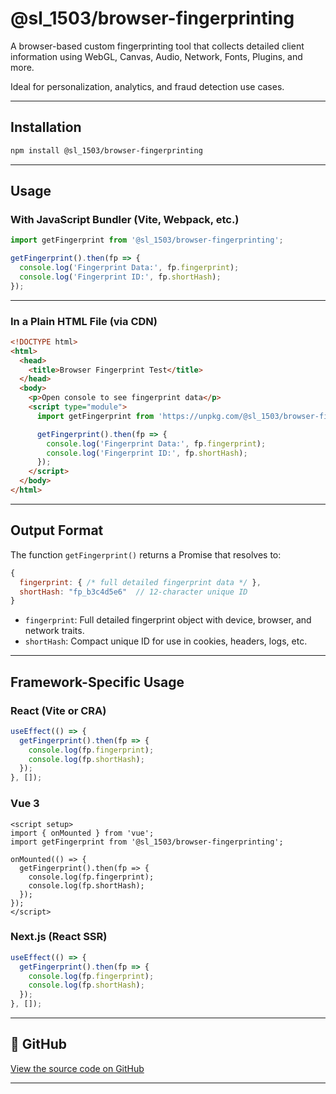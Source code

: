 # @sl_1503/browser-fingerprinting

A browser-based custom fingerprinting tool that collects detailed client information using WebGL, Canvas, Audio, Network, Fonts, Plugins, and more.

Ideal for personalization, analytics, and fraud detection use cases.

---

## Installation

```bash
npm install @sl_1503/browser-fingerprinting
````

---

## Usage

### With JavaScript Bundler (Vite, Webpack, etc.)

```js
import getFingerprint from '@sl_1503/browser-fingerprinting';

getFingerprint().then(fp => {
  console.log('Fingerprint Data:', fp.fingerprint);
  console.log('Fingerprint ID:', fp.shortHash);
});
```

---

### In a Plain HTML File (via CDN)

```html
<!DOCTYPE html>
<html>
  <head>
    <title>Browser Fingerprint Test</title>
  </head>
  <body>
    <p>Open console to see fingerprint data</p>
    <script type="module">
      import getFingerprint from 'https://unpkg.com/@sl_1503/browser-fingerprinting/dist/index.esm.js';

      getFingerprint().then(fp => {
        console.log('Fingerprint Data:', fp.fingerprint);
        console.log('Fingerprint ID:', fp.shortHash);
      });
    </script>
  </body>
</html>
```

---

## Output Format

The function `getFingerprint()` returns a Promise that resolves to:

```js
{
  fingerprint: { /* full detailed fingerprint data */ },
  shortHash: "fp_b3c4d5e6"  // 12-character unique ID
}
```

* `fingerprint`: Full detailed fingerprint object with device, browser, and network traits.
* `shortHash`: Compact unique ID for use in cookies, headers, logs, etc.

---

## Framework-Specific Usage

### React (Vite or CRA)

```jsx
useEffect(() => {
  getFingerprint().then(fp => {
    console.log(fp.fingerprint);
    console.log(fp.shortHash);
  });
}, []);
```

### Vue 3

```vue
<script setup>
import { onMounted } from 'vue';
import getFingerprint from '@sl_1503/browser-fingerprinting';

onMounted(() => {
  getFingerprint().then(fp => {
    console.log(fp.fingerprint);
    console.log(fp.shortHash);
  });
});
</script>
```

### Next.js (React SSR)

```jsx
useEffect(() => {
  getFingerprint().then(fp => {
    console.log(fp.fingerprint);
    console.log(fp.shortHash);
  });
}, []);
```

---

## 🔗 GitHub

[View the source code on GitHub](https://github.com/sreelakshmi1503/browser-fingerprinting)

---
